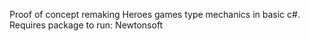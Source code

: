 Proof of concept remaking Heroes games type mechanics in basic c#.
Requires package to run: Newtonsoft
